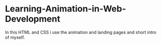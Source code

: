 # Learning-Animation-in-Web-Development
In this HTML and CSS i use the animation and landing pages and short intro of myself.
